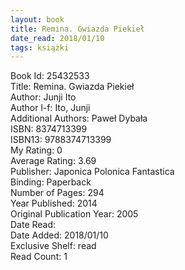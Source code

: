```yaml
---
layout: book
title: Remina. Gwiazda Piekieł
date_read: 2018/01/10
tags: książki
---
```


Book Id: 25432533<br />
Title: Remina. Gwiazda Piekieł<br />
Author: Junji Ito<br />
Author l-f: Ito, Junji<br />
Additional Authors: Paweł Dybała<br />
ISBN: 8374713399<br />
ISBN13: 9788374713399<br />
My Rating: 0<br />
Average Rating: 3.69<br />
Publisher: Japonica Polonica Fantastica<br />
Binding: Paperback<br />
Number of Pages: 294<br />
Year Published: 2014<br />
Original Publication Year: 2005<br />
Date Read: <br />
Date Added: 2018/01/10<br />
Exclusive Shelf: read<br />
Read Count: 1<br />


